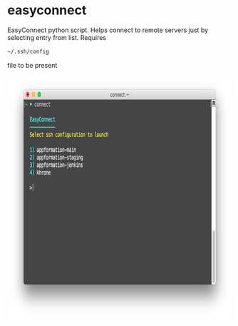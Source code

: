 # easyconnect
EasyConnect python script. Helps connect to remote servers just by selecting entry from list. Requires 
```bash
~/.ssh/config
```
file to be present

<img src=assets/screenshot.png width=777 height=549 />

